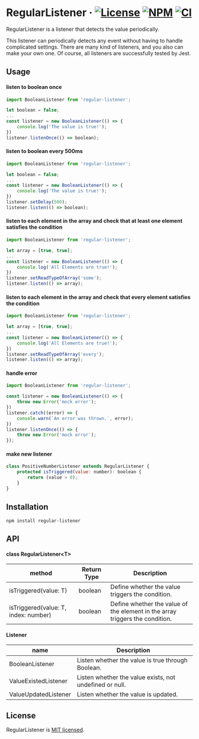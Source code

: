 # RegularListener &middot; [![License](https://img.shields.io/badge/license-MIT-blue.svg)](https://github.com/SNinjo/regular-listener/blob/master/LICENSE) [![NPM](https://img.shields.io/badge/npm-v1.0.6-blue)](https://www.npmjs.com/package/regular-listener) [![CI](https://img.shields.io/badge/CI-passing-brightgreen)](https://github.com/SNinjo/regular-listener/actions/workflows/ci.yml)
RegularListener is a listener that detects the value periodically.

This listener can periodically detects any event without having to handle complicated settings.
There are many kind of listeners, and you also can make your own one.
Of course, all listeners are successfully tested by Jest.


## Usage
#### listen to boolean once
``` javascript
import BooleanListener from 'regular-listener';

let boolean = false;
...
const listener = new BooleanListener(() => {
	console.log('The value is true!');
})
listener.listenOnce(() => boolean);
```

#### listen to boolean every 500ms
``` javascript
import BooleanListener from 'regular-listener';

let boolean = false;
...
const listener = new BooleanListener(() => {
	console.log('The value is true!');
})
listener.setDelay(500);
listener.listen(() => boolean);
```

#### listen to each element in the array and check that at least one element satisfies the condition
``` javascript
import BooleanListener from 'regular-listener';

let array = [true, true];
...
const listener = new BooleanListener(() => {
	console.log('All Elements are true!');
})
listener.setReadTypeOfArray('some');
listener.listen(() => array);
```

#### listen to each element in the array and check that every element satisfies the condition
``` javascript
import BooleanListener from 'regular-listener';

let array = [true, true];
...
const listener = new BooleanListener(() => {
	console.log('All Elements are true!');
})
listener.setReadTypeOfArray('every');
listener.listen(() => array);
```

#### handle error
``` javascript
import BooleanListener from 'regular-listener';

const listener = new BooleanListener(() => {
	throw new Error('mock error');
})
listener.catch((error) => {
	console.warn(`An error was thrown.`, error);
})
listener.listenOnce(() => {
	throw new Error('mock error');
});
```

#### make new listener
``` javascript
class PositiveNumberListener extends RegularListener {
	protected isTriggered(value: number): boolean {
		return (value > 0);
	}
}
```


## Installation
```
npm install regular-listener
```


## API
#### class RegularListener\<T>
| method	          				   | Return Type | Description                            										        |
| ------------------------------------ | ----------- | ------------------------------------------------------------------------------------ |
| isTriggered(value: T) 			   | boolean     | Define whether the value triggers the condition. 									|
| isTriggered(value: T, index: number) | boolean     | Define whether the value of the <index> element in the array triggers the condition. |

#### Listener
| name		          	| Description                                               |
| --------------------- | --------------------------------------------------------- |
| BooleanListener      	| Listen whether the value is true through Boolean. 		|
| ValueExistedListener  | Listen whether the value exists, not undefined or null.	|
| ValueUpdatedListener  | Listen whether the value is updated.                 		|


## License
RegularListener is [MIT licensed](./LICENSE).